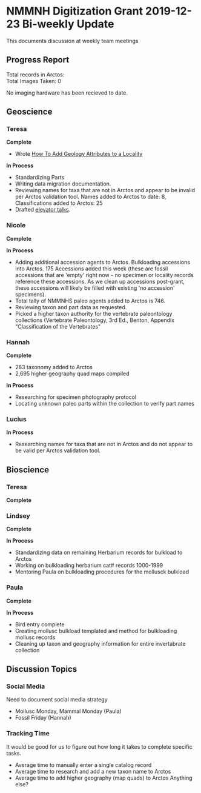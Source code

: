 # NMMNH Digitization Grant 2019-12-23 Bi-weekly Update

This documents discussion at weekly team meetings

## Progress Report

Total records in Arctos:  
Total Images Taken: 0

No imaging hardware has been recieved to date.

## Geoscience
### Teresa
**Complete**
 - Wrote [How To Add Geology Attributes to a Locality](http://handbook.arctosdb.org/how_to/How-to-Add-Geology-Attributes-to-a-Locality.html)
 
**In Process**
 - Standardizing Parts
 - Writing data migration documentation.
 - Reviewing names for taxa that are not in Arctos and appear to be invalid per Arctos validation tool. Names added to Arctos to date: 8, Classifications added to Arctos: 25
 - Drafted [elevator talks](https://github.com/ArctosDB/data-migration/blob/master/NMMNH/Elevator_speech.markdown).
 
### Nicole
**Complete**

 
 **In Process**
 - Adding additional accession agents to Arctos. Bulkloading accessions into Arctos. 175 Accessions added this week (these are fossil accessions that are 'empty' right now - no specimen or locality records reference these accessions. As we clean up accessions post-grant, these accessions will likely be filled with existing 'no accession' specimens).
 - Total tally of NMMNHS paleo agents added to Arctos is 746.
 - Reviewing taxon and part data as requested.
 - Picked a higher taxon authority for the vertebrate paleontology collections (Vertebrate Paleontology, 3rd Ed., Benton, Appendix "Classification of the Vertebrates"

### Hannah
**Complete**
 - 283 taxonomy added to Arctos
 - 2,695 higher geography quad maps compiled

**In Process**
 - Researching for specimen photography protocol
 - Locating unknown paleo parts within the collection to verify part names

 
### Lucius
**In Process**
  - Researching names for taxa that are not in Arctos and do not appear to be valid per Arctos validation tool.
 
## Bioscience
### Teresa
**Complete**

 
### Lindsey
**Complete**


**In Process**
 - Standardizing data on remaining Herbarium records for bulkload to Arctos
 - Working on bulkloading herbarium cat# records 1000-1999
 - Mentoring Paula on bulkloading procedures for the mollusck bulkload
 
### Paula
 **Complete**
 
 
 **In Process**
 - Bird entry complete
 - Creating mollusc bulkload templated and method for bulkloading mollusc records
 - Cleaning up taxon and geography information for entire invertabrate collection
 
## Discussion Topics

### Social Media
Need to document social media strategy
 - Mollusc Monday, Mammal Monday (Paula)
 - Fossil Friday (Hannah)
 
### Tracking Time
It would be good for us to figure out how long it takes to complete specific tasks.
 - Average time to manually enter a single catalog record
 - Average time to research and add a new taxon name to Arctos
 - Average time to add higher geography (map quads) to Arctos
Anything else?
